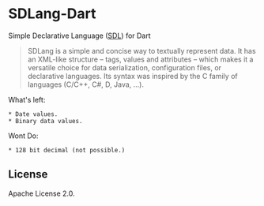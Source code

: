 # SDLang-Dart
Simple Declarative Language ([SDL](https://sdlang.org/)) for Dart

> SDLang is a simple and concise way to textually represent data. It has an XML-like structure – tags, values and attributes – which makes it a versatile choice for data serialization, configuration files, or declarative languages. Its syntax was inspired by the C family of languages (C/C++, C#, D, Java, …).

What's left:

    * Date values.
    * Binary data values.

Wont Do:

    * 128 bit decimal (not possible.)

## License
Apache License 2.0.